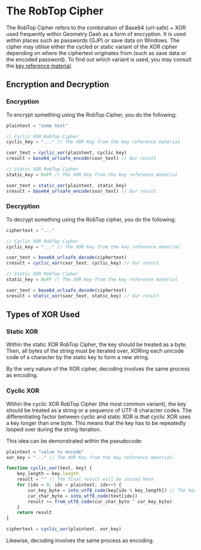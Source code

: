 # The RobTop Cipher
The RobTop Cipher refers to the combination of Base64 (url-safe) + XOR used frequently within Geometry Dash as a form of encryption.
It is used within places such as passwords (GJP) or save data on Windows.
The cipher may utilise either the cycled or static variant of the XOR cipher depending on where the ciphertext originates from (such as save data or the
encoded password). To find out which variant is used, you may consult the [key reference material](/reference/keys.md#xor-keys).

## Encryption and Decryption
### Encryption
To encrypt something using the RobTop Cipher, you do the following:

```js
plaintext = "some text"

// Cyclic XOR RobTop Cipher
cyclic_key = "..." // The XOR Key from the key reference material

cxor_text = cyclic_xor(plaintext, cyclic_key)
cresult = base64_urlsafe_encode(cxor_text) // Our result

// Static XOR RobTop Cipher
static_key = 0xFF // The XOR Key from the key reference material

sxor_text = static_xor(plaintext, static_key)
sresult = base64_urlsafe_encode(sxor_text) // Our result.
```

### Decryption
To decrypt something using the RobTop cipher, you do the following:

```js
ciphertext = "..."

// Cyclic XOR RobTop Cipher
cyclic_key = "..." // The XOR Key from the key reference material

cxor_text = base64_urlsafe_decode(ciphertext)
cresult = cyclic_xor(cxor_text, cyclic_key) // Our result.

// Static XOR RobTop Cipher
static_key = 0xFF // The XOR Key from the key reference material

sxor_text = base64_urlsafe_decode(ciphertext)
sresult = static_xor(sxor_text, static_key) // Our result.
```

## Types of XOR Used
### Static XOR
Within the static XOR RobTop Cipher, the key should be treated as a byte. Then, all bytes of the string must be iterated over, XORing each unicode code of a
character by the static key to form a new string.

By the very nature of the XOR cipher, decoding involves the same process as encoding.

### Cyclic XOR
Within the cyclic XOR RobTop Cipher (the most common variant), the key should be treated as a string or a sequence of UTF-8 character codes.
The differentiating factor between cyclic and static XOR is that cyclic XOR uses a key longer than one byte. This means that the key has to be
repeatedly looped over during the string iteration.

This idea can be demonstrated within the pseudocode:
```js
plaintext = "value to encode"
xor_key = "..." // The XOR Key from the key reference material.

function cyclic_xor(text, key) {
    key_length = key.length
    result = "" // The final result will be stored here
    for (idx = 0; idx < plaintext; idx++) {
        cur_key_byte = into_utf8_code(key[idx % key_length]) // The key may be shorter than the text, so we loop over it. Hence the name "cyclic".
        cur_char_byte = into_utf8_code(text[idx])
        result += from_utf8_code(cur_char_byte ^ cur_key_byte)
    }
    return result
}

ciphertext = cyclic_xor(plaintext, xor_key)
```

Likewise, decoding involves the same process as encoding.
